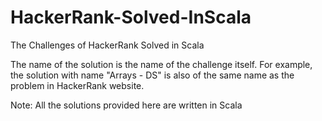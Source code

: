 # HackerRank-Solved-InScala
The Challenges of HackerRank Solved in Scala

The name of the solution is the name of the challenge itself.
For example, the solution with name "Arrays - DS" is also of the same name as the problem in HackerRank website.

Note: All the solutions provided here are written in Scala
